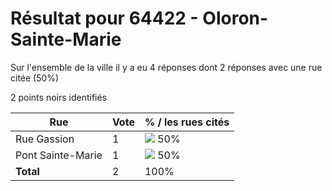 # Résultat pour 64422 - Oloron-Sainte-Marie

Sur l'ensemble de la ville il y a eu 4 réponses dont 2 réponses avec une rue citée (50%)

2 points noirs identifiés

| Rue | Vote | % / les rues cités|
|-----|------|-------------------|
| Rue Gassion | 1 | <img src="../../img/bar_50.gif" />&nbsp;50%|
| Pont Sainte-Marie | 1 | <img src="../../img/bar_50.gif" />&nbsp;50%|
| **Total** | 2 | 100%|
